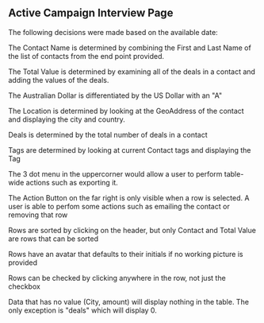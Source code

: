 ## Active Campaign Interview Page

The following decisions were made based on the available date:

The Contact Name is determined by combining the First and Last Name of the list of contacts from the end point provided.

The Total Value is determined by examining all of the deals in a contact and adding the values of the deals. 

The Australian Dollar is differentiated by the US Dollar with an "A"

The Location is determined by looking at the GeoAddress of the contact and displaying the city and country.

Deals is determined by the total number of deals in a contact

Tags are determined by looking at current Contact tags and displaying the Tag

The 3 dot menu in the uppercorner would allow a user to perform table-wide actions such as exporting it.

The Action Button on the far right is only visible when a row is selected. A user is able to perfom some actions such as emailing the contact or removing that row

Rows are sorted by clicking on the header, but only Contact and Total Value are rows that can be sorted

Rows have an avatar that defaults to their initials if no working picture is provided

Rows can be checked by clicking anywhere in the row, not just the checkbox

Data that has no value (City, amount) will display nothing in the table. The only exception is "deals" which will display 0.

